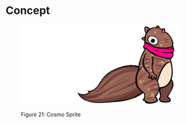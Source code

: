 # Concept

<figure><img src="../.gitbook/assets/image (34).png" alt=""><figcaption><p>Figure 21: Cosmo Sprite</p></figcaption></figure>

